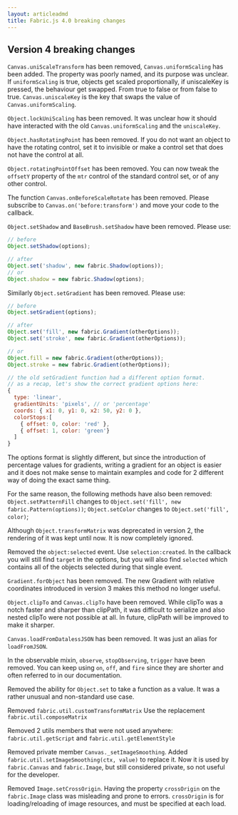 ```yaml
---
layout: articleadmd
title: Fabric.js 4.0 breaking changes
---
```

## Version 4 breaking changes

`Canvas.uniScaleTransform` has been removed, `Canvas.uniformScaling` has been added.
The property was poorly named, and its purpose was unclear.
If `uniformScaling` is true, objects get scaled proportionally, if uniscaleKey is pressed, the behaviour get swapped. From true to false or from false to true. `Canvas.uniscaleKey` is the key that swaps the value of `Canvas.uniformScaling`.

`Object.lockUniScaling` has been removed. It was unclear how it should have interacted with the old `Canvas.uniformScaling` and the `uniscaleKey`.

`Object.hasRotatingPoint` has been removed. If you do not want an object to have the rotating control, set it to invisible or make a control set that does not have the control at all.

`Object.rotatingPointOffset` has been removed. You can now tweak the `offsetY` property of the `mtr` control of the standard control set, or of any other control.

The function `Canvas.onBeforeScaleRotate` has been removed. Please subscribe to `Canvas.on('before:transform')` and move your code to the callback.

`Object.setShadow` and `BaseBrush.setShadow` have been removed. Please use:
```javascript
// before
Object.setShadow(options);

// after
Object.set('shadow', new fabric.Shadow(options));
// or
Object.shadow = new fabric.Shadow(options);
```

Similarly `Object.setGradient` has been removed. Please use:

```javascript
// before
Object.setGradient(options);

// after
Object.set('fill', new fabric.Gradient(otherOptions));
Object.set('stroke', new fabric.Gradient(otherOptions));

// or
Object.fill = new fabric.Gradient(otherOptions));
Object.stroke = new fabric.Gradient(otherOptions));

// the old setGradient function had a different option format.
// as a recap, let's show the correct gradient options here:
{
  type: 'linear',
  gradientUnits: 'pixels', // or 'percentage'
  coords: { x1: 0, y1: 0, x2: 50, y2: 0 },
  colorStops:[
    { offset: 0, color: 'red' },
    { offset: 1, color: 'green'}
  ]
}
```

The options format is slightly different, but since the introduction of percentage values for gradients,
writing a gradient for an object is easier and it does not make sense to maintain examples and code for 2 different way of doing the exact same thing.

For the same reason, the following methods have also been removed:
`Object.setPatternFill` changes to  `Object.set('fill', new fabric.Pattern(options))`;
`Object.setColor` changes to `Object.set('fill', color)`;


Although `Object.transformMatrix` was deprecated in version 2, the rendering of it was kept until now. It is now completely ignored.

Removed the `object:selected` event. Use `selection:created`. In the callback you will still find  `target` in the options, but you will also find `selected` which contains all of the objects selected during that single event.


`Gradient.forObject` has been removed. The new Gradient with relative coordinates introduced in version 3 makes this method no longer useful.


`Object.clipTo` and `Canvas.clipTo` have been removed. While clipTo was a notch faster and sharper than clipPath, it was difficult to serialize and also nested clipTo were not possible at all. In future, clipPath will be improved to make it sharper.

`Canvas.loadFromDatalessJSON` has been removed. It was just an alias for `loadFromJSON`.

In the observable mixin, `observe`, `stopObserving`, `trigger` have been removed. You can keep using `on`, `off`, and `fire` since they are shorter and often referred to in our documentation.

Removed the ability for `Object.set` to take a function as a value. It was a rather unusual and non-standard use case.

Removed `fabric.util.customTransformMatrix` Use the replacement `fabric.util.composeMatrix`

Removed 2 utils members that were not used anywhere: `fabric.util.getScript` and `fabric.util.getElementStyle`

Removed private member `Canvas._setImageSmoothing`. Added `fabric.util.setImageSmoothing(ctx, value)` to replace it. Now it is used by `fabric.Canvas` and `fabric.Image`, but still considered private, so not useful for the developer.

Removed  `Image.setCrossOrigin`. Having the property `crossOrigin` on the `fabric.Image` class was misleading and prone to errors. `crossOrigin` is for loading/reloading of image resources, and must be specified at each load.
